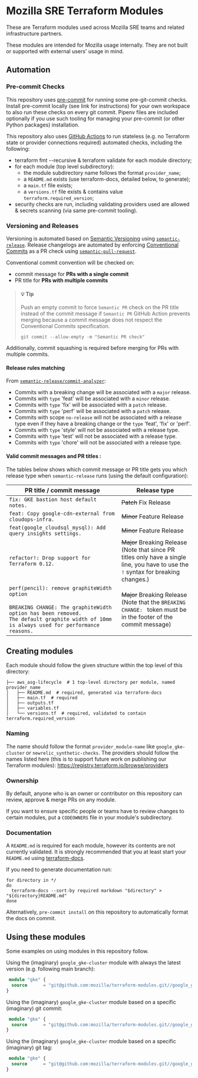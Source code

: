# Mozilla SRE Terraform Modules

These are Terraform modules used across Mozilla SRE teams and related infrastructure partners.

These modules are intended for Mozilla usage internally. They are not built or supported with external users' usage in mind.

## Automation

### Pre-commit Checks
This repository uses [pre-commit](https://pre-commit.com/) for running some pre-git-commit checks. Install pre-commit locally (see link for instructions) for your own workspace to also run these checks on every git commit. Pipenv files are included optionally if you use such tooling for managing your pre-commit (or other Python packages) installation.

This repository also uses [GitHub Actions](.github/workflows/ci.yaml) to run stateless (e.g. no Terraform state or provider connections required) automated checks, including the following:
* terraform fmt --recursive & terraform validate for each module directory;
* for each module (top level subdirectory):
  * the module subdirectory name follows the format `provider_name`;
  * a `README.md` exists (use terraform-docs, detailed below, to generate);
  * a `main.tf` file exists;
  * a `versions.tf` file exists & contains value `terraform.required_version`;
* security checks are run, including validating providers used are allowed & secrets scanning (via same pre-commit tooling).

### Versioning and Releases

Versioning is automated based on [Semantic Versioning](https://semver.org/) using [`semantic-release`](https://github.com/semantic-release/semantic-release).
Release changelogs are automated by enforcing [Conventional Commits](https://www.conventionalcommits.org/en/v1.0.0/)
as a PR check using [`semantic-pull-request`](https://github.com/marketplace/actions/semantic-pull-request).

Conventional commit convention will be checked on:
* commit message for **PRs with a single commit**
* PR title for **PRs with multiple commits**

> #### 💡 Tip
>
> Push an empty commit to force `Semantic PR` check on the PR title instead of the commit message if `Semantic PR`
> GitHub Action prevents merging because a commit message does not respect the Conventional Commits specification.
> ```shell
> git commit --allow-empty -m "Semantic PR check"
> ```


Additionally, commit squashing is required before merging for PRs with multiple commits.

#### Release rules matching
From [`semantic-release/commit-analyzer`](https://github.com/semantic-release/commit-analyzer):

- Commits with a breaking change will be associated with a `major` release.
- Commits with `type` 'feat' will be associated with a `minor` release.
- Commits with `type` 'fix' will be associated with a `patch` release.
- Commits with `type` 'perf' will be associated with a `patch` release.
- Commits with scope `no-release` will not be associated with a release type even if they have a breaking change or the `type` 'feat', 'fix' or 'perf'.
- Commits with `type` 'style' will not be associated with a release type.
- Commits with `type` 'test' will not be associated with a release type.
- Commits with `type` 'chore' will not be associated with a release type.


#### Valid commit messages and PR titles :
The tables below shows which commit message or PR title gets you which release type when `semantic-release` runs (using the default configuration):

| PR title / commit message                                                                                                                                                                        | Release type                                                                                                                                |
|--------------------------------------------------------------------------------------------------------------------------------------------------------------------------------------------------|---------------------------------------------------------------------------------------------------------------------------------------------|
| `fix: GKE bastion host default notes.`                                                                                                                                                           | ~~Patch~~ Fix Release                                                                                                                       |
| `feat: Copy google-cdn-external from cloudops-infra.`                                                                                                                                            | ~~Minor~~ Feature Release                                                                                                                   |
| `feat(google_cloudsql_mysql): Add query insights settings.`                                                                                                                                      | ~~Minor~~ Feature Release                                                                                                                   |
| `refactor!: Drop support for Terraform 0.12.`                                                                                                                                                    | ~~Major~~ Breaking Release <br /> (Note that since PR titles only have a single line, you have to use the `!` syntax for breaking changes.) |
| `perf(pencil): remove graphiteWidth option`<br><br>`BREAKING CHANGE: The graphiteWidth option has been removed.`<br>`The default graphite width of 10mm is always used for performance reasons.` | ~~Major~~ Breaking Release <br /> (Note that the `BREAKING CHANGE: ` token must be in the footer of the commit message)                     |


## Creating modules

Each module should follow the given structure within the top level of this directory:

```
├── aws_asg-lifecycle  # 1 top-level directory per module, named provider_name
│   ├── README.md  # required, generated via terraform-docs
│   ├── main.tf  # required
│   ├── outputs.tf
│   ├── variables.tf
│   └── versions.tf  # required, validated to contain terraform.required_version
```

### Naming

The name should follow the format `provider_module-name` like `google_gke-cluster` or `newrelic_synthetic-checks`. The providers should follow the names listed here (this is to support future work on publishing our Terraform modules): https://registry.terraform.io/browse/providers

### Ownership

By default, anyone who is an owner or contributor on this repository can review, approve & merge PRs on any module.

If you want to ensure specific people or teams have to review changes to certain modules, put a `CODEOWNERS` file in your module's subdirectory.

### Documentation

A `README.md` is required for each module, however its contents are not currently validated. It is strongly recommended that you at least start your `README.md` using [terraform-docs](https://github.com/terraform-docs/terraform-docs).

If you need to generate documentation run:

```
for directory in */
do
  terraform-docs --sort-by required markdown "$directory" > "${directory}README.md"
done
```

Alternatively, `pre-commit install` on this repository to automatically format the docs on commit.

## Using these modules

Some examples on using modules in this repository follow.

Using the (imaginary) `google_gke-cluster` module with always the latest version (e.g. following main branch):

```terraform
 module "gke" {
  source      = "git@github.com:mozilla/terraform-modules.git//google_gke-cluster?ref=main"
}
```

Using the (imaginary) `google_gke-cluster` module based on a specific (imaginary) git commit:
```terraform
 module "gke" {
  source      = "git@github.com:mozilla/terraform-modules.git//google_gke-cluster?ref=69ad17030bfa4ea46f68f8cc449102d446658851"
}
```

Using the (imaginary) `google_gke-cluster` module based on a specific (imaginary) git tag:
```terraform
 module "gke" {
  source      = "git@github.com:mozilla/terraform-modules.git//google_gke-cluster?ref=google_gke-cluster_v1.0.1"
}
```
